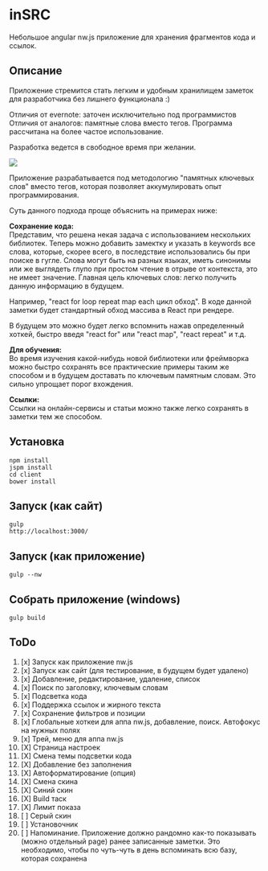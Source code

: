 # inSRC
Небольшое angular nw.js приложение для хранения фрагментов кода и ссылок.

## Описание 
Приложение стремится стать легким и удобным хранилищем заметок для разработчика без лишнего функционала :)

Отличия от evernote: заточен исключительно под программистов   
Отличия от аналогов: памятные слова вместо тегов. Программа рассчитана на более частое использование.

Разработка ведется в свободное время при желании.

![](http://anorudes.github.io/inSRC/img.png)

Приложение разрабатывается под методологию "памятных ключевых слов" вместо тегов, которая позволяет аккумулировать опыт программирования.

Суть данного подхода проще объяснить на примерах ниже:

**Сохранение кода:**  
Представим, что решена некая задача с использованием нескольких библиотек. Теперь можно добавить замектку и указать в keywords все слова, которые, скорее всего, в последствие использовались бы при поиске в гугле.
Слова могут быть на разных языках, иметь синонимы или же выглядеть глупо при простом чтение в отрыве от контекста, это не имеет значение. Главная цель ключевых слов: легко получить данную информацию в будущем.

Например, "react for loop repeat map each цикл обход". В коде данной заметки будет стандартный обход массива в React при рендере. 

В будущем это можно будет легко вспомнить нажав определенный хоткей, быстро введя "react for" или "react map", "react repeat" и т.д.   

**Для обучения:**  
Во время изучения какой-нибудь новой библиотеки или фреймворка можно быстро сохранять все практические примеры таким же способом и в будущем доставать по ключевым памятным словам.
Это сильно упрощает порог вхождения.

**Ссылки:**   
Ссылки на онлайн-сервисы и статьи можно также легко сохранять в заметки тем же способом. 

## Установка
```
npm install
jspm install
cd client
bower install
```

## Запуск (как сайт)
```
gulp
http://localhost:3000/
```

## Запуск (как приложение)
```
gulp --nw
```

## Собрать приложение (windows)
```
gulp build
```

## ToDo
1. [x] Запуск как приложение nw.js
2. [x] Запуск как сайт (для тестирование, в будущем будет удалено)
3. [x] Добавление, редактирование, удаление, список
4. [x] Поиск по заголовку, ключевым словам
5. [x] Подсветка кода
6. [x] Поддержка ссылок и жирного текста
7. [x] Сохранение фильтров и позиции
8. [x] Глобальные хоткеи для аппа nw.js, добавление, поиск. Автофокус на нужных полях
9. [x] Трей, меню для аппа nw.js
10. [X] Страница настроек
11. [X] Смена темы подсветки кода
12. [X] Добавление без заполнения
13. [X] Автоформатирование (опция)
14. [X] Смена скина
15. [X] Синий скин
16. [X] Build таск
17. [X] Лимит показа
18. [ ] Серый скин
19. [ ] Установочник
20. [ ] Напоминание. Приложение должно рандомно как-то показывать (можно отдельный page) ранее записанные заметки. Это необходимо, чтобы по чуть-чуть в день вспоминать всю базу, которая сохранена
